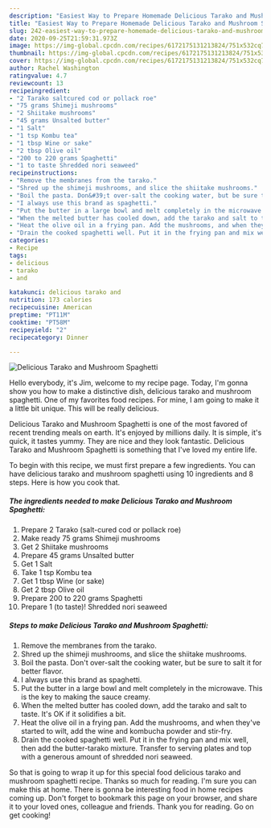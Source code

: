 ```yaml
---
description: "Easiest Way to Prepare Homemade Delicious Tarako and Mushroom Spaghetti"
title: "Easiest Way to Prepare Homemade Delicious Tarako and Mushroom Spaghetti"
slug: 242-easiest-way-to-prepare-homemade-delicious-tarako-and-mushroom-spaghetti
date: 2020-09-25T21:59:31.973Z
image: https://img-global.cpcdn.com/recipes/6172175131213824/751x532cq70/delicious-tarako-and-mushroom-spaghetti-recipe-main-photo.jpg
thumbnail: https://img-global.cpcdn.com/recipes/6172175131213824/751x532cq70/delicious-tarako-and-mushroom-spaghetti-recipe-main-photo.jpg
cover: https://img-global.cpcdn.com/recipes/6172175131213824/751x532cq70/delicious-tarako-and-mushroom-spaghetti-recipe-main-photo.jpg
author: Rachel Washington
ratingvalue: 4.7
reviewcount: 13
recipeingredient:
- "2 Tarako saltcured cod or pollack roe"
- "75 grams Shimeji mushrooms"
- "2 Shiitake mushrooms"
- "45 grams Unsalted butter"
- "1 Salt"
- "1 tsp Kombu tea"
- "1 tbsp Wine or sake"
- "2 tbsp Olive oil"
- "200 to 220 grams Spaghetti"
- "1 to taste Shredded nori seaweed"
recipeinstructions:
- "Remove the membranes from the tarako."
- "Shred up the shimeji mushrooms, and slice the shiitake mushrooms."
- "Boil the pasta. Don&#39;t over-salt the cooking water, but be sure to salt it for better flavor."
- "I always use this brand as spaghetti."
- "Put the butter in a large bowl and melt completely in the microwave. This is the key to making the sauce creamy."
- "When the melted butter has cooled down, add the tarako and salt to taste. It&#39;s OK if it solidifies a bit."
- "Heat the olive oil in a frying pan. Add the mushrooms, and when they&#39;ve started to wilt, add the wine and kombucha powder and stir-fry."
- "Drain the cooked spaghetti well. Put it in the frying pan and mix well, then add the butter-tarako mixture. Transfer to serving plates and top with a generous amount of shredded nori seaweed."
categories:
- Recipe
tags:
- delicious
- tarako
- and

katakunci: delicious tarako and 
nutrition: 173 calories
recipecuisine: American
preptime: "PT11M"
cooktime: "PT58M"
recipeyield: "2"
recipecategory: Dinner

---
```



![Delicious Tarako and Mushroom Spaghetti](https://img-global.cpcdn.com/recipes/6172175131213824/751x532cq70/delicious-tarako-and-mushroom-spaghetti-recipe-main-photo.jpg)

Hello everybody, it's Jim, welcome to my recipe page. Today, I'm gonna show you how to make a distinctive dish, delicious tarako and mushroom spaghetti. One of my favorites food recipes. For mine, I am going to make it a little bit unique. This will be really delicious.



Delicious Tarako and Mushroom Spaghetti is one of the most favored of recent trending meals on earth. It's enjoyed by millions daily. It is simple, it's quick, it tastes yummy. They are nice and they look fantastic. Delicious Tarako and Mushroom Spaghetti is something that I've loved my entire life.


To begin with this recipe, we must first prepare a few ingredients. You can have delicious tarako and mushroom spaghetti using 10 ingredients and 8 steps. Here is how you cook that.

<!--inarticleads1-->

##### The ingredients needed to make Delicious Tarako and Mushroom Spaghetti:

1. Prepare 2 Tarako (salt-cured cod or pollack roe)
1. Make ready 75 grams Shimeji mushrooms
1. Get 2 Shiitake mushrooms
1. Prepare 45 grams Unsalted butter
1. Get 1 Salt
1. Take 1 tsp Kombu tea
1. Get 1 tbsp Wine (or sake)
1. Get 2 tbsp Olive oil
1. Prepare 200 to 220 grams Spaghetti
1. Prepare 1 (to taste)! Shredded nori seaweed




<!--inarticleads2-->

##### Steps to make Delicious Tarako and Mushroom Spaghetti:

1. Remove the membranes from the tarako.
1. Shred up the shimeji mushrooms, and slice the shiitake mushrooms.
1. Boil the pasta. Don&#39;t over-salt the cooking water, but be sure to salt it for better flavor.
1. I always use this brand as spaghetti.
1. Put the butter in a large bowl and melt completely in the microwave. This is the key to making the sauce creamy.
1. When the melted butter has cooled down, add the tarako and salt to taste. It&#39;s OK if it solidifies a bit.
1. Heat the olive oil in a frying pan. Add the mushrooms, and when they&#39;ve started to wilt, add the wine and kombucha powder and stir-fry.
1. Drain the cooked spaghetti well. Put it in the frying pan and mix well, then add the butter-tarako mixture. Transfer to serving plates and top with a generous amount of shredded nori seaweed.




So that is going to wrap it up for this special food delicious tarako and mushroom spaghetti recipe. Thanks so much for reading. I'm sure you can make this at home. There is gonna be interesting food in home recipes coming up. Don't forget to bookmark this page on your browser, and share it to your loved ones, colleague and friends. Thank you for reading. Go on get cooking!
